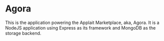 # Agora

This is the application powering the Applait Marketplace, aka, Agora. It is a NodeJS application using Express as its
framework and MongoDB as the storage backend.
